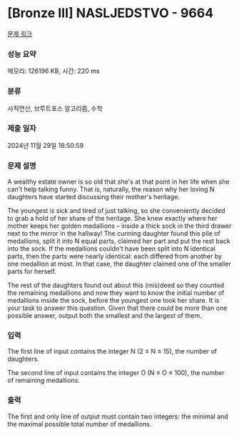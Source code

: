 # [Bronze III] NASLJEDSTVO - 9664 

[문제 링크](https://www.acmicpc.net/problem/9664) 

### 성능 요약

메모리: 126196 KB, 시간: 220 ms

### 분류

사칙연산, 브루트포스 알고리즘, 수학

### 제출 일자

2024년 11월 29일 18:50:59

### 문제 설명

<p>A wealthy estate owner is so old that she's at that point in her life when she can't help talking funny. That is, naturally, the reason why her loving N daughters have started discussing their mother's heritage. </p>

<p>The youngest is sick and tired of just talking, so she conveniently decided to grab a hold of her share of the heritage. She knew exactly where her mother keeps her golden medallions – inside a thick sock in the third drawer next to the mirror in the hallway! The cunning daughter found this pile of medallions, split it into N equal parts, claimed her part and put the rest back into the sock. If the medallions couldn't have been split into N identical parts, then the parts were nearly identical: each differed from another by one medallion at most. In that case, the daughter claimed one of the smaller parts for herself. </p>

<p>The rest of the daughters found out about this (mis)deed so they counted the remaining medallions and now they want to know the initial number of medallions inside the sock, before the youngest one took her share. It is your task to answer this question. Given that there could be more than one possible answer, output both the smallest and the largest of them. </p>

### 입력 

 <p>The first line of input contains the integer N (2 ≤ N ≤ 15), the number of daughters. </p>

<p>The second line of input contains the integer O (N ≤ O ≤ 100), the number of remaining medallions. </p>

### 출력 

 <p>The first and only line of output must contain two integers: the minimal and the maximal possible total number of medallions.</p>

